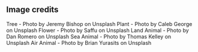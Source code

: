 ## Image credits
Tree - Photo by Jeremy Bishop on Unsplash
Plant - Photo by Caleb George on Unsplash
Flower - Photo by Saffu on Unsplash
Land Animal - Photo by Dan Romero on Unsplash
Sea Animal - Photo by Thomas Kelley on Unsplash 
Air Animal - Photo by Brian Yurasits on Unsplash
